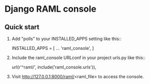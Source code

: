 # Django RAML console

Quick start
-----------

1. Add "polls" to your INSTALLED_APPS setting like this::

    INSTALLED_APPS = [
        ...
        'raml_console',
    ]

2. Include the raml_console URLconf in your project urls.py like this::

    url(r'^raml/', include('raml_console.urls')),

3. Visit http://127.0.0.1:8000/raml/<raml_file> to access the console.
